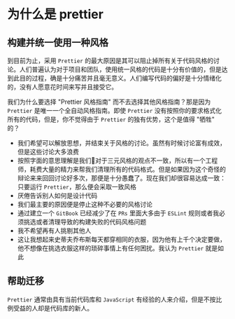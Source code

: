 # 为什么是 prettier

## 构建并统一使用一种风格

到目前为止，采用 `Prettier` 的最大原因是其可以阻止掉所有关于代码风格的讨论。人们普遍认为对于项目和团队，使用统一风格的代码是十分有价值的，但是达到此目的过程，确是十分痛苦并且毫无意义。人们编写代码的偏好是十分情绪化的，没有人愿意花时间来写并且接受它。

我们为什么要选择 "Prettier 风格指南" 而不去选择其他风格指南？那是因为 `Prettier` 是唯一一个全自动风格指南。即使 `Prettier` 没有按照你的要求格式化所有的代码，但是，你不觉得由于 `Prettier` 的独有优势，这个是值得 "牺牲" 的？

+ 我们希望可以解放思想，并结束关于风格的讨论。虽然有时候讨论富有成效，但是这些讨论大多浪费
+ 按照字面的意思理解是我们对于三元风格的观点不一致，所以有一个工程师，耗费大量的精力来帮我们清理所有的代码格式。但是如果因为这个奇怪的辩论来来回回讨论好多次，那便是十分愚蠢了。现在我们却很容易达成一致：只要运行 `Prettier`，那么便会采取一致风格
+ 厌倦告诉别人如何是设计代码
+ 我们最主要的原因便是停止这种不必要的风格讨论
+ 通过建立一个 `GitBook` 已经减少了在 `PRs` 里面大多由于 `ESLint` 规则或者我必须挑选或者清理导致的构建失败的代码风格问题
+ 我不希望再有人挑剔其他人
+ 这让我想起来史蒂夫乔布斯每天都穿相同的衣服，因为他有上千个决定要做，他不想像在挑选衣服这样的琐碎事情上有任何困扰。我认为 `Prettier` 就是如此

## 帮助迁移

`Prettier` 通常由具有当前代码库和 `JavaScript` 有经验的人来介绍，但是不按比例受益的人却是代码库的新人。